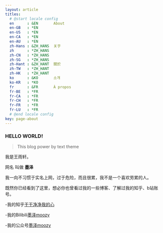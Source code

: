 ```yaml
---
layout: article
titles:
  # @start locale config
  en      : &EN       About
  en-GB   : *EN
  en-US   : *EN
  en-CA   : *EN
  en-AU   : *EN
  zh-Hans : &ZH_HANS  关于
  zh      : *ZH_HANS
  zh-CN   : *ZH_HANS
  zh-SG   : *ZH_HANS
  zh-Hant : &ZH_HANT  關於
  zh-TW   : *ZH_HANT
  zh-HK   : *ZH_HANT
  ko      : &KO       소개
  ko-KR   : *KO
  fr      : &FR       À propos
  fr-BE   : *FR
  fr-CA   : *FR
  fr-CH   : *FR
  fr-FR   : *FR
  fr-LU   : *FR
  # @end locale config
key: page-about
---
```


### HELLO WORLD! 
>This blog power by text theme  

我是王雨轩。  

网名 叫做 **墨泽**  

我一向不习惯于实名上网，过于危险，而且很累，我不是一个喜欢劳累的人。  

既然你已经看到了这里，想必你也曾看过我的一些博客、了解过我的知乎、b站账号。  


-我的知乎[干干净净我的心](https://www.zhihu.com/people/gan-gan-jing-jing-51-90 "干干净净我的心")  

-我的Bilibili[墨泽moozy]( https://space.bilibili.com/441318523 "欢迎您！")  

-我的公众号[墨泽moozy](#hellomoozy)  

